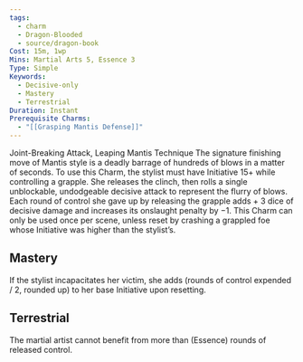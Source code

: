 ```yaml
---
tags:
  - charm
  - Dragon-Blooded
  - source/dragon-book
Cost: 15m, 1wp
Mins: Martial Arts 5, Essence 3
Type: Simple
Keywords:
  - Decisive-only
  - Mastery
  - Terrestrial
Duration: Instant
Prerequisite Charms:
  - "[[Grasping Mantis Defense]]"
---
```

Joint-Breaking Attack, Leaping Mantis Technique The signature finishing move of Mantis style is a deadly barrage of hundreds of blows in a matter of seconds. To use this Charm, the stylist must have Initiative 15+ while controlling a grapple. She releases the clinch, then rolls a single unblockable, undodgeable decisive attack to represent the flurry of blows. Each round of control she gave up by releasing the grapple adds + 3 dice of decisive damage and increases its onslaught penalty by −1. This Charm can only be used once per scene, unless reset by crashing a grappled foe whose Initiative was higher than the stylist’s. 
## Mastery

If the stylist incapacitates her victim, she adds (rounds of control expended / 2, rounded up) to her base Initiative upon resetting. 
## Terrestrial

The martial artist cannot benefit from more than (Essence) rounds of released control.